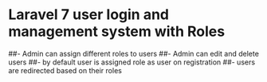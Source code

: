 # Laravel 7 user login and management system with Roles

##- Admin can assign different roles to users
##- Admin can edit and delete users
##- by default user is assigned role as user on registration
##- users are redirected based on their roles
